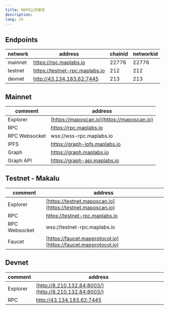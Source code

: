 ```yaml
---
title: MAPO公共服务
description:
lang: zh
---
```


## Endpoints

| network | address                        | chainid | networkid |
|---------|--------------------------------|---------|-----------|
| mainnet | https://rpc.maplabs.io         | 22776   | 22776     |
| testnet | https://testnet-rpc.maplabs.io | 212     | 212       |
| devnet  | http://43.134.183.62:7445      | 213     | 213       |

## Mainnet

| comment       | address                                    |
|---------------|--------------------------------------------|
| Explorer      | [https://maposcan.io](https://maposcan.io) |
| RPC           | https://rpc.maplabs.io                     |
| RPC Websocket | wss://wss-rpc.maplabs.io                   |
| IPFS          | https://graph-ipfs.maplabs.io              |
| Graph         | https://graph.maplabs.io                   |
| Graph API     | https://graph-api.maplabs.io               |

## Testnet - Makalu

| comment       | address                                                        |
|---------------|----------------------------------------------------------------|
| Explorer      | [https://testnet.maposcan.io](https://testnet.maposcan.io)     |
| RPC           | https://testnet-rpc.maplabs.io                                 |
| RPC Websocket | wss://testnet-rpc.maplabs.io                                   |
| Faucet        | [https://faucet.mapprotocol.io](https://faucet.mapprotocol.io) |

## Devnet

| comment       | address                                                        |
|---------------|----------------------------------------------------------------|
| Explorer      | [http://8.210.132.84:8003/](http://8.210.132.84:8003/)         |
| RPC           | http://43.134.183.62:7445                                      |